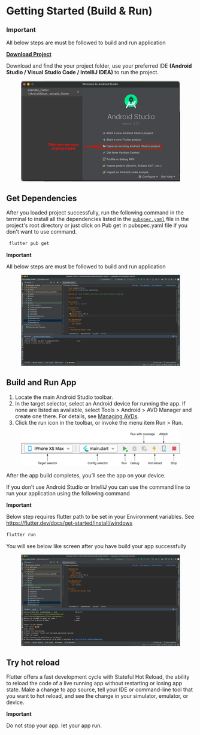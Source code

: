 # Getting Started (Build & Run)

### **Important**

All below steps are must be followed to build and run application

****[**Download Project**](https://codecanyon.net/downloads)****

Download and find the your project folder, use your preferred IDE **(Android Studio / Visual Studio Code / IntelliJ IDEA)** to run the project.

<figure><img src="../.gitbook/assets/build_img1.png" alt=""><figcaption></figcaption></figure>

## **Get Dependencies**

After you loaded project successfully, run the following command in the terminal to install all the dependencies listed in the [`pubspec.yaml`](https://dart.dev/tools/pub/pubspec) file in the project's root directory or just click on Pub get in pubspec.yaml file if you don't want to use command.

```cpp
 flutter pub get 
```

**Important**

All below steps are must be followed to build and run application

<figure><img src="../.gitbook/assets/build_img2 (2).png" alt=""><figcaption></figcaption></figure>

## **Build and Run App**

1. Locate the main Android Studio toolbar.
2. In the target selector, select an Android device for running the app. If none are listed as available, select Tools > Android > AVD Manager and create one there. For details, see [Managing AVDs](https://developer.android.com/studio/run/managing-avds).
3. Click the run icon in the toolbar, or invoke the menu item Run > Run.

<figure><img src="../.gitbook/assets/build_img3 (1).png" alt=""><figcaption></figcaption></figure>

After the app build completes, you’ll see the app on your device.

If you don’t use Android Studio or IntelliJ you can use the command line to run your application using the following command

**Important**

Below step requires flutter path to be set in your Environment variables. See https://flutter.dev/docs/get-started/install/windows

```cpp
flutter run
```

You will see below like screen after you have build your app successfully

<figure><img src="../.gitbook/assets/build_img4 (1).png" alt=""><figcaption></figcaption></figure>

## **Try hot reload**

Flutter offers a fast development cycle with Stateful Hot Reload, the ability to reload the code of a live running app without restarting or losing app state. Make a change to app source, tell your IDE or command-line tool that you want to hot reload, and see the change in your simulator, emulator, or device.

**Important**

Do not stop your app. let your app run.
